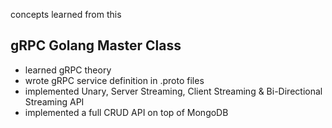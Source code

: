 concepts learned from this
## gRPC Golang Master Class

- learned gRPC theory
- wrote gRPC service definition in .proto files
- implemented Unary, Server Streaming, Client Streaming & Bi-Directional Streaming API
- implemented a full CRUD API on top of MongoDB